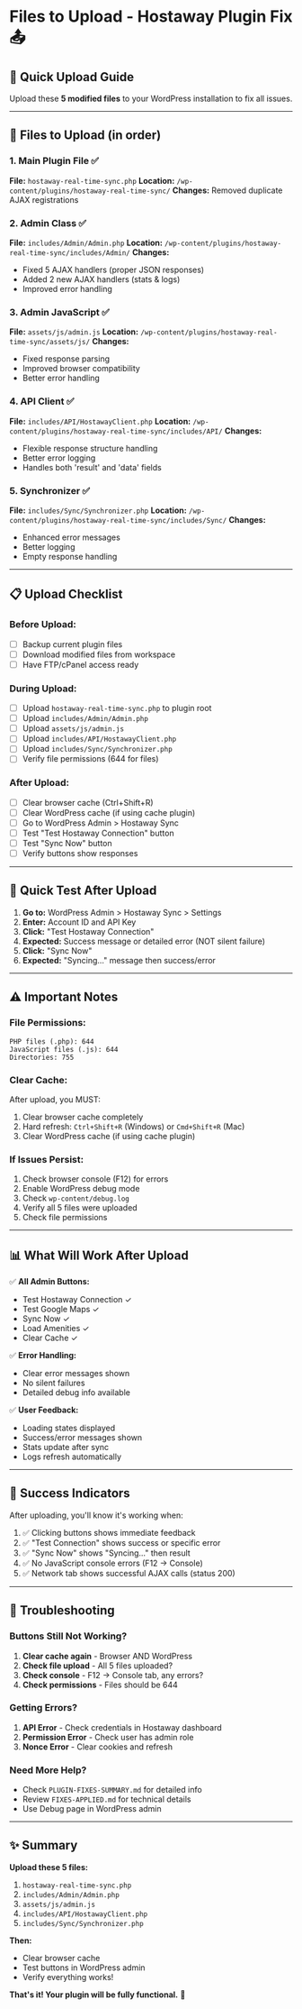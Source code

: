 # Files to Upload - Hostaway Plugin Fix 📤

## 🚀 Quick Upload Guide

Upload these **5 modified files** to your WordPress installation to fix all issues.

---

## 📁 Files to Upload (in order)

### 1. Main Plugin File ✅
**File:** `hostaway-real-time-sync.php`
**Location:** `/wp-content/plugins/hostaway-real-time-sync/`
**Changes:** Removed duplicate AJAX registrations

### 2. Admin Class ✅
**File:** `includes/Admin/Admin.php`
**Location:** `/wp-content/plugins/hostaway-real-time-sync/includes/Admin/`
**Changes:** 
- Fixed 5 AJAX handlers (proper JSON responses)
- Added 2 new AJAX handlers (stats & logs)
- Improved error handling

### 3. Admin JavaScript ✅
**File:** `assets/js/admin.js`
**Location:** `/wp-content/plugins/hostaway-real-time-sync/assets/js/`
**Changes:**
- Fixed response parsing
- Improved browser compatibility
- Better error handling

### 4. API Client ✅
**File:** `includes/API/HostawayClient.php`
**Location:** `/wp-content/plugins/hostaway-real-time-sync/includes/API/`
**Changes:**
- Flexible response structure handling
- Better error logging
- Handles both 'result' and 'data' fields

### 5. Synchronizer ✅
**File:** `includes/Sync/Synchronizer.php`
**Location:** `/wp-content/plugins/hostaway-real-time-sync/includes/Sync/`
**Changes:**
- Enhanced error messages
- Better logging
- Empty response handling

---

## 📋 Upload Checklist

### Before Upload:
- [ ] Backup current plugin files
- [ ] Download modified files from workspace
- [ ] Have FTP/cPanel access ready

### During Upload:
- [ ] Upload `hostaway-real-time-sync.php` to plugin root
- [ ] Upload `includes/Admin/Admin.php`
- [ ] Upload `assets/js/admin.js`
- [ ] Upload `includes/API/HostawayClient.php`
- [ ] Upload `includes/Sync/Synchronizer.php`
- [ ] Verify file permissions (644 for files)

### After Upload:
- [ ] Clear browser cache (Ctrl+Shift+R)
- [ ] Clear WordPress cache (if using cache plugin)
- [ ] Go to WordPress Admin > Hostaway Sync
- [ ] Test "Test Hostaway Connection" button
- [ ] Test "Sync Now" button
- [ ] Verify buttons show responses

---

## 🔧 Quick Test After Upload

1. **Go to:** WordPress Admin > Hostaway Sync > Settings
2. **Enter:** Account ID and API Key
3. **Click:** "Test Hostaway Connection"
4. **Expected:** Success message or detailed error (NOT silent failure)
5. **Click:** "Sync Now"
6. **Expected:** "Syncing..." message then success/error

---

## ⚠️ Important Notes

### File Permissions:
```
PHP files (.php): 644
JavaScript files (.js): 644
Directories: 755
```

### Clear Cache:
After upload, you MUST:
1. Clear browser cache completely
2. Hard refresh: `Ctrl+Shift+R` (Windows) or `Cmd+Shift+R` (Mac)
3. Clear WordPress cache (if using cache plugin)

### If Issues Persist:
1. Check browser console (F12) for errors
2. Enable WordPress debug mode
3. Check `wp-content/debug.log`
4. Verify all 5 files were uploaded
5. Check file permissions

---

## 📊 What Will Work After Upload

✅ **All Admin Buttons:**
- Test Hostaway Connection ✓
- Test Google Maps ✓
- Sync Now ✓
- Load Amenities ✓
- Clear Cache ✓

✅ **Error Handling:**
- Clear error messages shown
- No silent failures
- Detailed debug info available

✅ **User Feedback:**
- Loading states displayed
- Success/error messages shown
- Stats update after sync
- Logs refresh automatically

---

## 🎯 Success Indicators

After uploading, you'll know it's working when:

1. ✅ Clicking buttons shows immediate feedback
2. ✅ "Test Connection" shows success or specific error
3. ✅ "Sync Now" shows "Syncing..." then result
4. ✅ No JavaScript console errors (F12 → Console)
5. ✅ Network tab shows successful AJAX calls (status 200)

---

## 🚨 Troubleshooting

### Buttons Still Not Working?
1. **Clear cache again** - Browser AND WordPress
2. **Check file upload** - All 5 files uploaded?
3. **Check console** - F12 → Console tab, any errors?
4. **Check permissions** - Files should be 644

### Getting Errors?
1. **API Error** - Check credentials in Hostaway dashboard
2. **Permission Error** - Check user has admin role
3. **Nonce Error** - Clear cookies and refresh

### Need More Help?
- Check `PLUGIN-FIXES-SUMMARY.md` for detailed info
- Review `FIXES-APPLIED.md` for technical details
- Use Debug page in WordPress admin

---

## ✨ Summary

**Upload these 5 files:**
1. `hostaway-real-time-sync.php`
2. `includes/Admin/Admin.php`
3. `assets/js/admin.js`
4. `includes/API/HostawayClient.php`
5. `includes/Sync/Synchronizer.php`

**Then:**
- Clear browser cache
- Test buttons in WordPress admin
- Verify everything works!

**That's it! Your plugin will be fully functional.** 🎉
